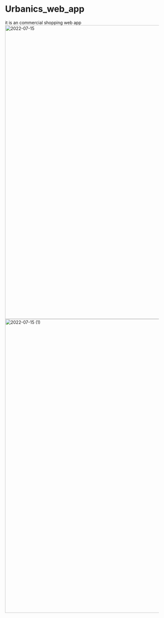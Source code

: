 # Urbanics_web_app
it is an commercial shopping web app
<img width="960" alt="2022-07-15" src="https://user-images.githubusercontent.com/75209838/179148458-fc3a182a-647a-425e-a3c7-112c884b14e8.png">
<img width="960" alt="2022-07-15 (1)" src="https://user-images.githubusercontent.com/75209838/179148600-41bf1bcb-644f-4922-aa94-7be47d5dfc18.png">
